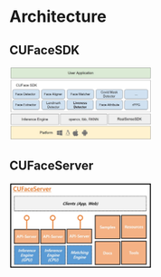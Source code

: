# Architecture

## CUFaceSDK
<img src="../../_static/images/1_About/CUFaceSDK_Architecture.jpg" width="50%" height="50%">

## CUFaceServer
<img src="../../_static/images/1_About/CUFaceServer_Architecture.jpg" width="50%" height="50%">